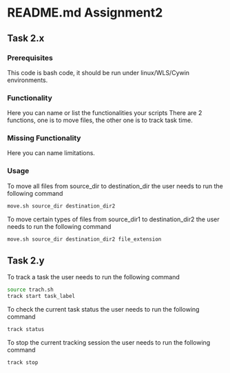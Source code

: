 
# README.md Assignment2

## Task 2.x

### Prerequisites

This code is bash code, it should be run under linux/WLS/Cywin environments.

### Functionality

Here you can name or list the functionalities your scripts
There are 2 functions, one is to move files, the other one is to track task time.

### Missing Functionality

Here you can name limitations.

### Usage

To move all files from source_dir to destination_dir the user needs to run the following command

```bash
move.sh source_dir destination_dir2
```

To move certain types of files from source_dir1 to destination_dir2 the user needs to run the following command

```bash
move.sh source_dir destination_dir2 file_extension
```

## Task 2.y

To track a task the user needs to run the following command

```bash
source trach.sh
track start task_label
```

To check the current task status the user needs to run the following command

```bash
track status
```

To stop the current tracking session the user needs to run the following command

```bash
track stop
```
